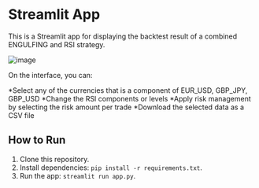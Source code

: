 # Streamlit App

This is a Streamlit app for displaying the backtest result of a combined ENGULFING and RSI strategy. 

![image](https://github.com/user-attachments/assets/5a58ff20-9111-4234-af27-531bb5927461)



On the interface, you can:

*Select any of the currencies that is a component of EUR_USD, GBP_JPY, GBP_USD
*Change the RSI components or levels
*Apply risk management by selecting the risk amount per trade
*Download the selected data as a CSV file

## How to Run
1. Clone this repository.
2. Install dependencies: `pip install -r requirements.txt`.
3. Run the app: `streamlit run app.py`.
